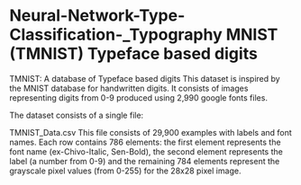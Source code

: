 # Neural-Network-Type-Classification-_Typography MNIST (TMNIST) Typeface based digits


TMNIST: A database of Typeface based digits
This dataset is inspired by the MNIST database for handwritten digits. It consists of images representing digits from 0-9 produced using 2,990 google fonts files.

The dataset consists of a single file:

TMNIST_Data.csv
This file consists of 29,900 examples with labels and font names. Each row contains 786 elements: the first element represents the font name (ex-Chivo-Italic, Sen-Bold), the second element represents the label (a number from 0-9) and the remaining 784 elements represent the grayscale pixel values (from 0-255) for the 28x28 pixel image.
